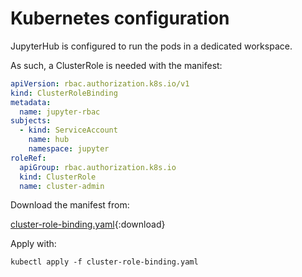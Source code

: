 # Kubernetes configuration

JupyterHub is configured to run the pods in a dedicated workspace.

As such, a ClusterRole is needed with the manifest:

```yaml
apiVersion: rbac.authorization.k8s.io/v1
kind: ClusterRoleBinding
metadata:
  name: jupyter-rbac
subjects:
  - kind: ServiceAccount
    name: hub
    namespace: jupyter
roleRef:
  apiGroup: rbac.authorization.k8s.io
  kind: ClusterRole
  name: cluster-admin
```

Download the manifest from:

[cluster-role-binding.yaml](./cluster-role-binding.yaml){:download}


Apply with:

```
kubectl apply -f cluster-role-binding.yaml
```
